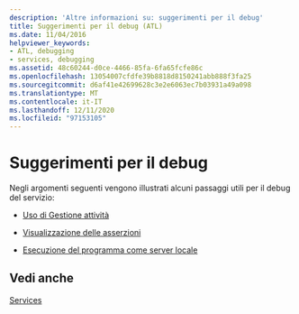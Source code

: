 ```yaml
---
description: 'Altre informazioni su: suggerimenti per il debug'
title: Suggerimenti per il debug (ATL)
ms.date: 11/04/2016
helpviewer_keywords:
- ATL, debugging
- services, debugging
ms.assetid: 48c60244-d0ce-4466-85fa-6fa65fcfe86c
ms.openlocfilehash: 13054007cfdfe39b8818d8150241abb888f3fa25
ms.sourcegitcommit: d6af41e42699628c3e2e6063ec7b03931a49a098
ms.translationtype: MT
ms.contentlocale: it-IT
ms.lasthandoff: 12/11/2020
ms.locfileid: "97153105"
---
```

# <a name="debugging-tips"></a>Suggerimenti per il debug

Negli argomenti seguenti vengono illustrati alcuni passaggi utili per il debug del servizio:

- [Uso di Gestione attività](../atl/using-task-manager.md)

- [Visualizzazione delle asserzioni](../atl/displaying-assertions.md)

- [Esecuzione del programma come server locale](../atl/running-the-program-as-a-local-server.md)

## <a name="see-also"></a>Vedi anche

[Services](../atl/atl-services.md)
